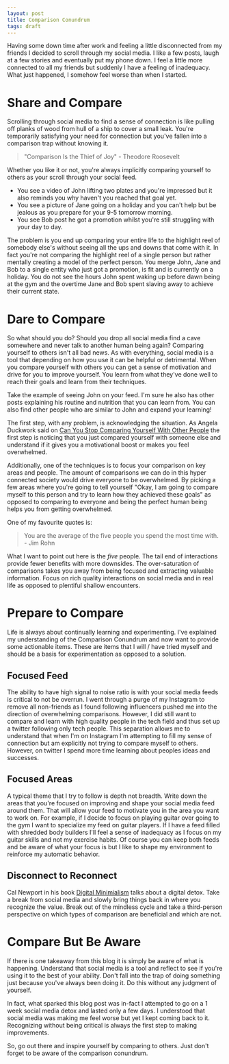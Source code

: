 ```yaml
---
layout: post
title: Comparison Conundrum
tags: draft
---
```


Having some down time after work and feeling a little disconnected from my friends I decided to
scroll through my social media. I like a few posts, laugh at a few stories and eventually put my
phone down. I feel a little more connected to all my friends but suddenly I have a feeling of
inadequacy. What just happened, I somehow feel worse than when I started.

# Share and Compare

Scrolling through social media to find a sense of connection is like pulling off planks of wood from hull
of a ship to cover a small leak. You're temporarily satisfying your need for connection but you've
fallen into a comparison trap without knowing it.

> "Comparison Is the Thief of Joy" - Theodore Roosevelt

Whether you like it or not, you're always implicitly comparing yourself to others as your scroll
through your social feed.
* You see a video of John lifting two plates and you're impressed but it
also reminds you why haven't you reached that goal yet.
* You see a picture of Jane going on a holiday
and you can't help but be jealous as you prepare for your 9-5 tomorrow morning.
* You see Bob post he got a promotion whilst you're still struggling with your day to day.

The problem is you end up comparing your entire life to the highlight reel of somebody else's without seeing all the
ups and downs that come with it. In fact you're not comparing the highlight reel of a single person
but rather mentally creating a model of the perfect person. You merge John, Jane and Bob to a single
entity who just got a promotion, is fit and is currently on a holiday. You do not see the hours John
spent waking up before dawn being at the gym and the overtime Jane and Bob spent slaving away to
achieve their current state.

# Dare to Compare

So what should you do? Should you drop all social media find a cave somewhere and never talk to
another human being again? Comparing yourself to others isn't all bad news. As with everything,
social media is a tool that depending on how you use it can be helpful or detrimental. When you
compare yourself with others you can get a sense of motivation and drive for you to improve
yourself. You learn from what they've done well to reach their goals and learn from their
techniques.

Take the example of seeing John on your feed. I'm sure he also has other posts explaining his
routine and nutrition that you can learn from. You can also find other people who are similar to
John and expand your learning!

The first step, with any problem, is acknowledging the situation. As Angela Duckwork said on [Can You
Stop Comparing Yourself With Other People](https://freakonomics.com/podcast/nsq-comparison/) the
first step is noticing that you just compared yourself with someone else and understand if it gives
you a motivational boost or makes you feel overwhelmed.

Additionally, one of the techniques is to focus your comparison on key areas and people. The
amount of comparisons we can do in this hyper connected society would drive everyone to be
overwhelmed. By picking a few areas where you're going to tell yourself "Okay, I am going to
compare myself to this person and try to learn how they achieved these goals" as opposed to
comparing to everyone and being the perfect human being helps you from getting overwhelmed.

One of my favourite quotes is:

> You are the average of the five people you spend the most time with. - Jim Rohn

What I want to point out here is the *five* people. The tail end of interactions provide fewer
benefits with more downsides. The over-saturation of comparisons takes you away from being focused
and extracting valuable information. Focus on rich quality interactions on social media and in real
life as opposed to plentiful shallow encounters.

# Prepare to Compare

Life is always about continually learning and experimenting. I've explained my understanding of the
Comparison Conundrum and now want to provide some actionable items. These are items that I will / have
tried myself and should be a basis for experimentation as opposed to a solution.

## Focused Feed

The ability to have high signal to noise ratio is with your social media feeds is critical to not be
overrun. I went through a purge of my Instagram to remove all non-friends as I found following
influencers pushed me into the direction of overwhelming comparisons. However, I did still want to
compare and learn with high quality people in the tech field and thus set up a twitter following
only tech people. This separation allows me to understand that when I'm on Instagram I'm attempting
to fill my sense of connection but am explicitly not trying to compare myself to others. However, on
twitter I spend more time learning about peoples ideas and successes.

## Focused Areas

A typical theme that I try to follow is depth not breadth. Write down the areas that you're focused
on improving and shape your social media feed around them. That will allow your feed to motivate you
in the area you want to work on. For example, if I decide to focus on playing guitar over going to
the gym I want to specialize my feed on guitar players. If I have a feed filled with shredded body
builders I'll feel a sense of inadequacy as I focus on my guitar skills and not my exercise habits.
Of course you can keep both feeds and be aware of what your focus is but I like to shape my
environment to reinforce my automatic behavior.

## Disconnect to Reconnect

Cal Newport in his book [Digital Minimialism](https://www.calnewport.com/books/digital-minimalism/) talks about
a digital detox. Take a break from social media and slowly bring things back in where you recognize
the value. Break out of the mindless cycle and take a third-person perspective on which types of
comparison are beneficial and which are not.

# Compare But Be Aware

If there is one takeaway from this blog it is simply be aware of what is happening. Understand that
social media is a tool and reflect to see if you're using it to the best of your ability. Don't fall
into the trap of doing something just because you've always been doing it. Do this without any
judgment of yourself.

In fact, what sparked this blog post was in-fact I attempted to go on a 1 week social media detox
and lasted only a few days. I understood that social media was making me feel worse but yet I kept
coming back to it. Recognizing without being critical is always the first step to making
improvements.

So, go out there and inspire yourself by comparing to others. Just don't forget to be aware of the
comparison conundrum.
